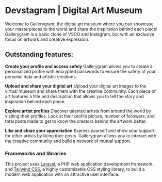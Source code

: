 # Devstagram | Digital Art Museum
Welcome to Gallerygram, the digital art museum where you can showcase your masterpieces to the world and share the inspiration behind each piece! Gallerygram is a basic clone of VSCO and Instagram, but with an exclusive focus on artwork and creative expression.
## Outstanding features:
**Create your profile and access safely**
Gallerygram allows you to create a personalized profile with encrypted passwords to ensure the safety of your personal data and artistic creations.

**Upload and share your digital art**
Upload your digital art images to the virtual museum and share them with the creative community. Each piece of art features a title and description that allows you to tell the story and inspiration behind each piece.

**Explore artist profiles**
Discover talented artists from around the world by visiting their profiles. Look at their profile picture, number of followers, and total posts made to get to know the creators behind the artwork better.

**Like and share your appreciation**
Express yourself and show your support for other artists by liking their posts. Gallerygram allows you to interact with the creative community and build a network of mutual support.

### Frameworks and libraries
This project uses [Laravel](https://laravel.com), a PHP web application development framework, and [Tailwind CSS](https://tailwindcss.com), a highly customizable CSS styling library, to build a modern web application with an attractive user interface.
